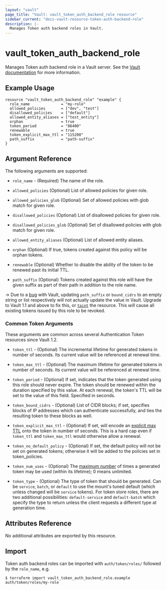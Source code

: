 ```yaml
---
layout: "vault"
page_title: "Vault: vault_token_auth_backend_role resource"
sidebar_current: "docs-vault-resource-token-auth-backend-role"
description: |-
  Manages Token auth backend roles in Vault.
---
```


# vault\_token\_auth\_backend\_role

Manages Token auth backend role in a Vault server. See the [Vault
documentation](https://www.vaultproject.io/docs/auth/token.html) for more
information.

## Example Usage

```hcl
resource "vault_token_auth_backend_role" "example" {
  role_name              = "my-role"
  allowed_policies       = ["dev", "test"]
  disallowed_policies    = ["default"]
  allowed_entity_aliases = ["test_entity"]
  orphan                 = true
  token_period           = "86400"
  renewable              = true
  token_explicit_max_ttl = "115200"
  path_suffix            = "path-suffix"
}
```

## Argument Reference

The following arguments are supported:

* `role_name` - (Required) The name of the role.

* `allowed_policies` (Optional) List of allowed policies for given role.

* `allowed_policies_glob` (Optional) Set of allowed policies with glob match for given role.

* `disallowed_policies` (Optional) List of disallowed policies for given role.

* `disallowed_policies_glob` (Optional) Set of disallowed policies with glob match for given role.

* `allowed_entity_aliases` (Optional) List of allowed entity aliases.

* `orphan` (Optional) If true, tokens created against this policy will be orphan tokens.

* `renewable` (Optional) Whether to disable the ability of the token to be renewed past its initial TTL.

* `path_suffix` (Optional) Tokens created against this role will have the given suffix as part of their path in addition to the role name.

-> Due to a [bug](https://github.com/hashicorp/vault/issues/6296) with Vault, updating `path_suffix` or `bound_cidrs` to an empty string or list respectively will not actually update the value in Vault. Upgrade to Vault 1.1 and above to fix this, or [`taint`](https://www.terraform.io/docs/commands/taint.html) the resource. This *will* cause all existing tokens issued by this role to be revoked.

### Common Token Arguments

These arguments are common across several Authentication Token resources since Vault 1.2.

* `token_ttl` - (Optional) The incremental lifetime for generated tokens in number of seconds.
  Its current value will be referenced at renewal time.

* `token_max_ttl` - (Optional) The maximum lifetime for generated tokens in number of seconds.
  Its current value will be referenced at renewal time.

* `token_period` - (Optional) If set, indicates that the
  token generated using this role should never expire. The token should be renewed within the
  duration specified by this value. At each renewal, the token's TTL will be set to the
  value of this field. Specified in seconds.

* `token_bound_cidrs` - (Optional) List of CIDR blocks; if set, specifies blocks of IP
  addresses which can authenticate successfully, and ties the resulting token to these blocks
  as well.

* `token_explicit_max_ttl` - (Optional) If set, will encode an
  [explicit max TTL](https://www.vaultproject.io/docs/concepts/tokens.html#token-time-to-live-periodic-tokens-and-explicit-max-ttls)
  onto the token in number of seconds. This is a hard cap even if `token_ttl` and
  `token_max_ttl` would otherwise allow a renewal.

* `token_no_default_policy` - (Optional) If set, the default policy will not be set on
  generated tokens; otherwise it will be added to the policies set in token_policies.

* `token_num_uses` - (Optional) The [maximum number](https://www.vaultproject.io/api-docs/token#token_num_uses)
   of times a generated token may be used (within its lifetime); 0 means unlimited.

* `token_type` - (Optional) The type of token that should be generated. Can be `service`,
  `batch`, or `default` to use the mount's tuned default (which unless changed will be
  `service` tokens). For token store roles, there are two additional possibilities:
  `default-service` and `default-batch` which specify the type to return unless the client
  requests a different type at generation time.

## Attributes Reference

No additional attributes are exported by this resource.

## Import

Token auth backend roles can be imported with `auth/token/roles/` followed by the `role_name`, e.g.

```
$ terraform import vault_token_auth_backend_role.example auth/token/roles/my-role
```
